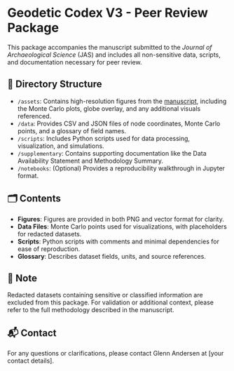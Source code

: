 # Geodetic Codex V3 - Peer Review Package

This package accompanies the manuscript submitted to the *Journal of Archaeological Science* (JAS) and includes all non-sensitive data, scripts, and documentation necessary for peer review.

## 📂 Directory Structure
- `/assets`: Contains high-resolution figures from the <a href="/assets/preprints/geodetic-codex-v3.pdf" target="new">manuscript</a>, including the Monte Carlo plots, globe overlay, and any additional visuals referenced.
- `/data`: Provides CSV and JSON files of node coordinates, Monte Carlo points, and a glossary of field names.
- `/scripts`: Includes Python scripts used for data processing, visualization, and simulations.
- `/supplementary`: Contains supporting documentation like the Data Availability Statement and Methodology Summary.
- `/notebooks`: (Optional) Provides a reproducibility walkthrough in Jupyter format.

## 🗂 Contents
- **Figures**: Figures are provided in both PNG and vector format for clarity.
- **Data Files**: Monte Carlo points used for visualizations, with placeholders for redacted datasets.
- **Scripts**: Python scripts with comments and minimal dependencies for ease of reproduction.
- **Glossary**: Describes dataset fields, units, and source references.

## 🔐 Note
Redacted datasets containing sensitive or classified information are excluded from this package. For validation or additional context, please refer to the full methodology described in the manuscript.

## 📬 Contact
For any questions or clarifications, please contact Glenn Andersen at [your contact details].